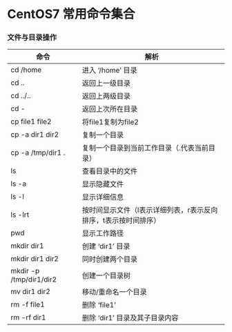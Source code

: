 # CentOS7 常用命令集合
### 文件与目录操作  
|          命令           |                               解析                                     |
|-------------------------|------------------------------------------------------------------------|
|cd /home				  |	进入 ‘/home’ 目录                                                      |
|cd ..					  | 返回上一级目录                                                         |
|cd ../..				  | 返回上两级目录                                                         |
|cd -					  | 返回上次所在目录                                                       |
|cp file1 file2			  | 将file1复制为file2                                                     |
|cp -a dir1 dir2		  |	复制一个目录                                                           |
|cp -a /tmp/dir1 .		  | 复制一个目录到当前工作目录（.代表当前目录）                            |
|ls						  | 查看目录中的文件                                                       |
|ls -a					  | 显示隐藏文件                                                           |
|ls -l					  | 显示详细信息                                                           |
|ls -lrt				  |	按时间显示文件（l表示详细列表，r表示反向排序，t表示按时间排序）        |
|pwd					  |	显示工作路径                                                           |
|mkdir dir1				  | 创建 ‘dir1’ 目录                                                       |
|mkdir dir1 dir2		  |	同时创建两个目录                                                       |
|mkdir -p /tmp/dir1/dir2  |	创建一个目录树                                                         |
|mv dir1 dir2			  | 移动/重命名一个目录                                                    |
|rm -f file1			  |	删除 ‘file1’                                                           |
|rm -rf dir1			  |	删除 ‘dir1’ 目录及其子目录内容                                         |
